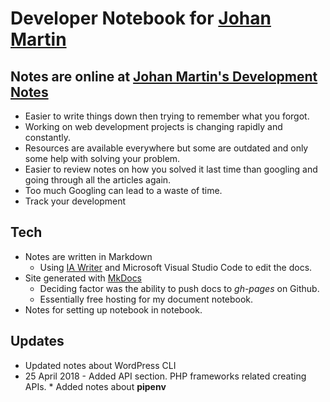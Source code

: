 # Developer Notebook for [Johan Martin](mailto:martin.johan@johan-martin.com)
## Notes are online at [Johan Martin's Development Notes](http://www.catenare.com/devnotes/)
* Easier to write things down then trying to remember what you forgot.
* Working on web development projects is changing rapidly and constantly.
* Resources are available everywhere but some are outdated and only some help with solving your problem.
* Easier to review notes on how you solved it last time than googling and going through all the articles again.
* Too much Googling can lead to a waste of time.
* Track your development
## Tech
* Notes are written in Markdown
	* Using [IA Writer](https://ia.net/writer/) and Microsoft Visual Studio Code to edit the docs.
* Site generated with [MkDocs](http://www.mkdocs.org/)
	* Deciding factor was the ability to push docs to *gh-pages* on Github.
	* Essentially free hosting for my document notebook.
* Notes for setting up notebook in notebook.

## Updates
* Updated notes about WordPress CLI
* 25 April 2018 - Added API section. PHP frameworks related creating APIs.
		* Added notes about **pipenv**
		
